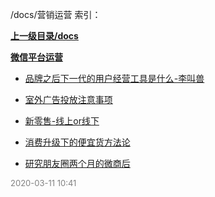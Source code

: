 /docs/营销运营 索引：


**[上一级目录/docs](/docs/index.md)**

**[微信平台运营](/docs/营销运营/微信平台运营/index.md)**

- [品牌之后下一代的用户经营工具是什么-李叫兽](/docs/营销运营/品牌之后下一代的用户经营工具是什么-李叫兽.md)

- [室外广告投放注意事项](/docs/营销运营/室外广告投放注意事项.md)

- [新零售-线上or线下](/docs/营销运营/新零售-线上or线下.md)

- [消费升级下的便宜货方法论](/docs/营销运营/消费升级下的便宜货方法论.md)

- [研究朋友圈两个月的微商后](/docs/营销运营/研究朋友圈两个月的微商后.md)


<font size=2 color='grey'> 2020-03-11 10:41 </font>